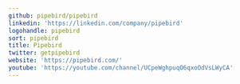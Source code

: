 ```yaml
---
github: pipebird/pipebird
linkedin: 'https://linkedin.com/company/pipebird'
logohandle: pipebird
sort: pipebird
title: Pipebird
twitter: getpipebird
website: 'https://pipebird.com/'
youtube: 'https://youtube.com/channel/UCpeWghpuqO6qxoOdVsLWyCA'
---
```

